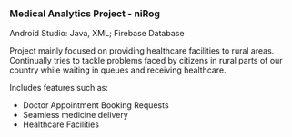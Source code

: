 ### Medical Analytics Project - niRog

Android Studio: Java, XML; Firebase Database

Project mainly focused on providing healthcare facilities to rural areas. Continually tries to tackle problems faced by citizens in rural parts of our country while waiting in queues and receiving healthcare.

Includes features such as:
- Doctor Appointment Booking Requests
- Seamless medicine delivery
- Healthcare Facilities

